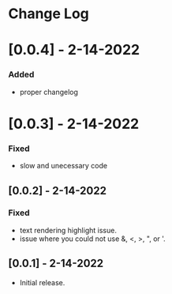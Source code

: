 # Change Log

# [0.0.4] - 2-14-2022
### Added
- proper changelog

# [0.0.3] - 2-14-2022
### Fixed
- slow and unecessary code

## [0.0.2] - 2-14-2022
### Fixed
- text rendering highlight issue.
- issue where you could not use &, <, >, ", or '.

## [0.0.1] - 2-14-2022
- Initial release.
